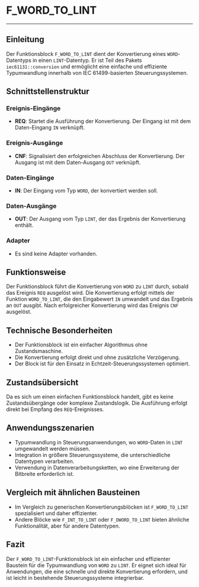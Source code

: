 # F_WORD_TO_LINT

* * * * * * * * * *
## Einleitung
Der Funktionsblock `F_WORD_TO_LINT` dient der Konvertierung eines `WORD`-Datentyps in einen `LINT`-Datentyp. Er ist Teil des Pakets `iec61131::conversion` und ermöglicht eine einfache und effiziente Typumwandlung innerhalb von IEC 61499-basierten Steuerungssystemen.

## Schnittstellenstruktur

### **Ereignis-Eingänge**
- **REQ**: Startet die Ausführung der Konvertierung. Der Eingang ist mit dem Daten-Eingang `IN` verknüpft.

### **Ereignis-Ausgänge**
- **CNF**: Signalisiert den erfolgreichen Abschluss der Konvertierung. Der Ausgang ist mit dem Daten-Ausgang `OUT` verknüpft.

### **Daten-Eingänge**
- **IN**: Der Eingang vom Typ `WORD`, der konvertiert werden soll.

### **Daten-Ausgänge**
- **OUT**: Der Ausgang vom Typ `LINT`, der das Ergebnis der Konvertierung enthält.

### **Adapter**
- Es sind keine Adapter vorhanden.

## Funktionsweise
Der Funktionsblock führt die Konvertierung von `WORD` zu `LINT` durch, sobald das Ereignis `REQ` ausgelöst wird. Die Konvertierung erfolgt mittels der Funktion `WORD_TO_LINT`, die den Eingabewert `IN` umwandelt und das Ergebnis an `OUT` ausgibt. Nach erfolgreicher Konvertierung wird das Ereignis `CNF` ausgelöst.

## Technische Besonderheiten
- Der Funktionsblock ist ein einfacher Algorithmus ohne Zustandsmaschine.
- Die Konvertierung erfolgt direkt und ohne zusätzliche Verzögerung.
- Der Block ist für den Einsatz in Echtzeit-Steuerungssystemen optimiert.

## Zustandsübersicht
Da es sich um einen einfachen Funktionsblock handelt, gibt es keine Zustandsübergänge oder komplexe Zustandslogik. Die Ausführung erfolgt direkt bei Empfang des `REQ`-Ereignisses.

## Anwendungsszenarien
- Typumwandlung in Steuerungsanwendungen, wo `WORD`-Daten in `LINT` umgewandelt werden müssen.
- Integration in größere Steuerungssysteme, die unterschiedliche Datentypen verarbeiten.
- Verwendung in Datenverarbeitungsketten, wo eine Erweiterung der Bitbreite erforderlich ist.

## Vergleich mit ähnlichen Bausteinen
- Im Vergleich zu generischen Konvertierungsblöcken ist `F_WORD_TO_LINT` spezialisiert und daher effizienter.
- Andere Blöcke wie `F_INT_TO_LINT` oder `F_DWORD_TO_LINT` bieten ähnliche Funktionalität, aber für andere Datentypen.

## Fazit
Der `F_WORD_TO_LINT`-Funktionsblock ist ein einfacher und effizienter Baustein für die Typumwandlung von `WORD` zu `LINT`. Er eignet sich ideal für Anwendungen, die eine schnelle und direkte Konvertierung erfordern, und ist leicht in bestehende Steuerungssysteme integrierbar.